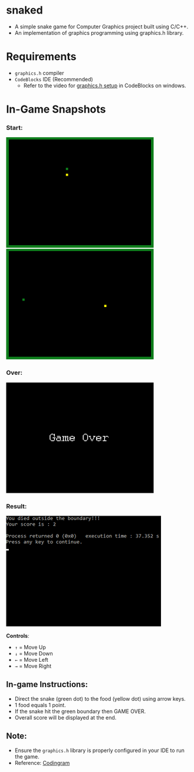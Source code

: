 # snaked
- A simple snake game for Computer Graphics project built using C/C++. 
- An implementation of graphics programming using graphics.h library.

# Requirements
- `graphics.h` compiler
- `CodeBlocks` IDE (Recommended)
    - Refer to the video for [graphics.h setup](https://www.youtube.com/watch?v=VEkAj-xVTKQ) in CodeBlocks on windows.

# In-Game Snapshots
### Start:
![alt text](<Images/output 1.png>)
![alt text](<Images/output 2.png>)

### Over:
![alt text](<Images/output 3.png>)

### Result:
![alt text](<Images/output 4.png>)

**Controls**:
- `↑` = Move Up
- `↓` = Move Down
- `←` = Move Left
- `→` = Move Right

## In-game Instructions:

- Direct the snake (green dot) to the food (yellow dot) using arrow keys.
- 1 food equals 1 point.
- If the snake hit the green boundary then GAME OVER.
- Overall score will be displayed at the end.

## Note:
- Ensure the `graphics.h` library is properly configured in your IDE to run the game.
- Reference: [Codingram](https://www.youtube.com/watch?v=hrWaUxiHuxs)